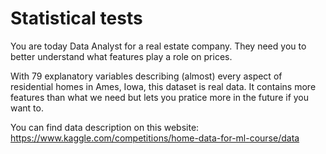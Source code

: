 # Statistical tests

You are today Data Analyst for a real estate company. They need you to better understand what features play a role on prices.

With 79 explanatory variables describing (almost) every aspect of residential homes in Ames, Iowa, this dataset is real data. It contains more features than what we need but lets you pratice more in the future if you want to.

You can find data description on this website: https://www.kaggle.com/competitions/home-data-for-ml-course/data
